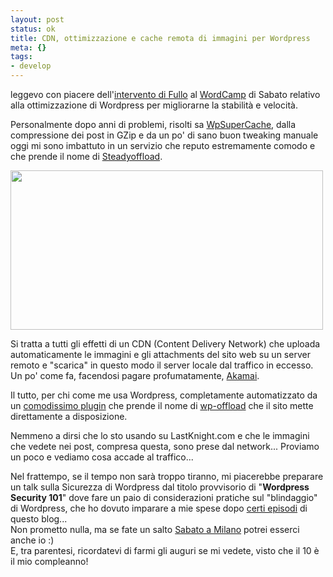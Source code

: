 ```yaml
--- 
layout: post
status: ok
title: CDN, ottimizzazione e cache remota di immagini per Wordpress
meta: {}
tags: 
- develop
---
```

leggevo con piacere dell'[intervento di Fullo][1] al [WordCamp][2] di Sabato relativo alla ottimizzazione di Wordpress per migliorarne la stabilità e velocità.  
  
Personalmente dopo anni di problemi, risolti sa [WpSuperCache][3], dalla compressione dei post in GZip e da un po' di sano buon tweaking manuale oggi mi sono imbattuto in un servizio che reputo estremamente comodo e che prende il nome di [Steadyoffload][4].  
  
<img src="http://fast.mgpf.it//offload.jpg" alt="" title="offload" width="500" height="255" class="aligncenter size-full wp-image-674" />
  
Si tratta a tutti gli effetti di un CDN (Content Delivery Network) che uploada automaticamente le immagini e gli attachments del sito web su un server remoto e "scarica" in questo modo il server locale dal traffico in eccesso. Un po' come fa, facendosi pagare profumatamente, [Akamai][5].  
  
Il tutto, per chi come me usa Wordpress, completamente automatizzato da un [comodissimo plugin][6] che prende il nome di [wp-offload][6] che il sito mette direttamente a disposizione.  
  
Nemmeno a dirsi che lo sto usando su LastKnight.com e che le immagini che vedete nei post, compresa questa, sono prese dal network... Proviamo un poco e vediamo cosa accade al traffico...  
  
Nel frattempo, se il tempo non sarà troppo tiranno, mi piacerebbe preparare un talk sulla Sicurezza di Wordpress dal titolo provvisorio di "**Wordpress Security 101**" dove fare un paio di considerazioni pratiche sul "blindaggio" di Wordpress, che ho dovuto imparare a mie spese dopo [certi episodi][8] di questo blog...  
Non prometto nulla, ma se fate un salto [Sabato a Milano][2] potrei esserci anche io :)  
E, tra parentesi, ricordatevi di farmi gli auguri se mi vedete, visto che il 10 è il mio compleanno!  
    
[1]: http://www.fullo.net/blog/archives/2008/05/08/piccoli-suggerimenti-per-rendere-wordpress-piu-performante/
[2]: http://barcamp.org/iwordcamp
[3]: http://ocaoimh.ie/wp-super-cache/
[4]: http://steadyoffload.com/
[5]: http://www.akamai.com/html/technology/visualizing_akamai.html
[6]: http://wordpress.org/extend/plugins/wp-offload/
[8]: http://www.lastknight.com/2008/01/29/di-nuovo-hackerato/  
  
 
